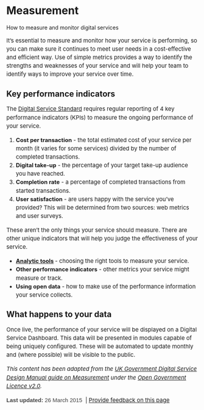 <!DOCTYPE html PUBLIC "-//W3C//DTD XHTML 1.0 Transitional//EN" "http://www.w3.org/TR/xhtml1/DTD/xhtml1-transitional.dtd">
<html xmlns="http://www.w3.org/1999/xhtml">
<head>
  <meta http-equiv="Content-Type" content="text/html; charset=utf-8" />
  <meta http-equiv="Content-Style-Type" content="text/css" />
  <meta name="generator" content="pandoc" />
  <title></title>
  <style type="text/css">code{white-space: pre;}</style>
</head>
<body>
<h1>
Measurement
</h1>
<div class="field field-name-field-summary field-type-text-long field-label-hidden"><div class="field-items"><div class="field-item even">
How to measure and monitor digital services
</div></div></div><div class="field field-name-body field-type-text-with-summary field-label-hidden"><div class="field-items"><div class="field-item even" property="content:encoded"><p style="font-size: 14.7679996490479px; line-height: 22.1520004272461px;">
It’s essential to measure and monitor how your service is performing, so you can make sure it continues to meet user needs in a cost-effective and efficient way. Use of simple metrics provides a way to identify the strengths and weaknesses of your service and will help your team to identify ways to improve your service over time.
</p>
<h2 style="line-height: 22.1520004272461px;">
Key performance indicators
</h2>
<p style="font-size: 14.7679996490479px; line-height: 22.1520004272461px;">
The <a href="/standard">Digital Service Standard</a> requires regular reporting of 4 key performance indicators (KPIs) to measure the ongoing performance of your service.
</p>
<ol style="font-size: 14.7679996490479px; line-height: 22.1520004272461px;"><li>
<strong>Cost per transaction</strong> - the total estimated cost of your service per month (it varies for some services) divided by the number of completed transactions.
</li>
<li>
<strong>Digital take-up</strong> - the percentage of your target take-up audience you have reached.
</li>
<li>
<strong>Completion rate</strong> - a percentage of completed transactions from started transactions.
</li>
<li>
<strong>User satisfaction</strong> - are users happy with the service you’ve provided? This will be determined from two sources: web metrics and user surveys.
</li>
</ol><p style="font-size: 14.7679996490479px; line-height: 22.1520004272461px;">
These aren’t the only things your service should measure. There are other unique indicators that will help you judge the effectiveness of your service.
</p>
<ul style="font-size: 14.7679996490479px; line-height: 22.1520004272461px;"><li>
<strong><a href="/design-guides/guide/analytics-tools">Analytic tools</a> </strong>- choosing the right tools to measure your service.
</li>
<li>
<strong>Other performance indicators</strong> - other metrics your service might measure or track.
</li>
<li>
<strong>Using open data</strong> - how to make use of the performance information your service collects.
</li>
</ul><h2 style="line-height: 22.1520004272461px;">
What happens to your data
</h2>
<p style="font-size: 14.7679996490479px; line-height: 22.1520004272461px;">
Once live, the performance of your service will be displayed on a Digital Service Dashboard. This data will be presented in modules capable of being uniquely configured. These will be automated to update monthly and (where possible) will be visible to the public.
</p>
<p style="font-size: 14.7679996490479px; line-height: 22.1520004272461px;">
<em>This content has been adapted from the <a href="https://www.gov.uk/service-manual/measurement/index.html">UK Government Digital Service Design Manual guide on Measurement</a> under the <a href="http://www.nationalarchives.gov.uk/doc/open-government-licence/version/2">Open Government Licence v2.0</a>.</em>
</p>
<p style="font-size: 14.7679996490479px; line-height: 22.1520004272461px;">
<strong><span style="font-family: TradeGothicLT-Bold, Arial, Helvetica, &#39;Nimbus Sans L&#39;, sans-serif; color: rgb(68, 68, 68); font-size: 14.7679996490479px; line-height: 22.1520004272461px;">Last updated: </span></strong><span style="font-family: Arial, Helvetica, &#39;Nimbus Sans L&#39;, sans-serif; color: rgb(68, 68, 68); font-size: 14.7679996490479px; line-height: 22.1520004272461px;">26 March 2015 </span> | <a href="/feedback?url_from=Measurement" style="font-size: 14.7679996490479px; line-height: 22.1520004272461px;">Provide feedback on this page</a>
</p>
</body>
</html>
